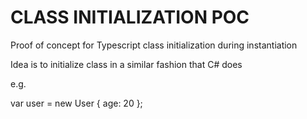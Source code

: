 # CLASS INITIALIZATION POC

Proof of concept for Typescript class initialization during instantiation

Idea is to initialize class in a similar fashion that C# does

e.g.

var user = new User { age: 20 };